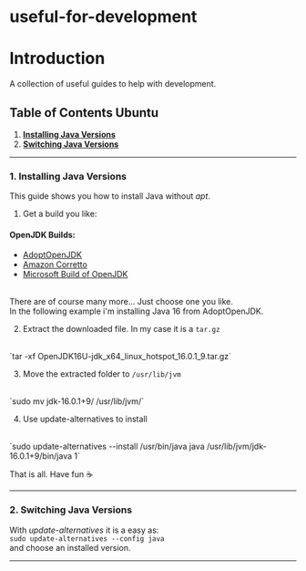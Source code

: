 # useful-for-development

# Introduction
A collection of useful guides to help with development.

## Table of Contents Ubuntu

1. **[Installing Java Versions](#1-installing-java-versions)**
2. **[Switching Java Versions](#2-switching-java-versions)**

---

### 1. Installing Java Versions
This guide shows you how to install Java without *apt*.
<br>
1. Get a build you like:
#### OpenJDK Builds:
* [AdoptOpenJDK](https://adoptopenjdk.net/)
* [Amazon Corretto](https://aws.amazon.com/de/corretto/)
* [Microsoft Build of OpenJDK](https://docs.microsoft.com/de-de/java/openjdk/download)
<br>
There are of course many more... Just choose one you like.
<br>
In the following example i'm installing Java 16 from AdoptOpenJDK.
  
2. Extract the downloaded file. In my case it is a `tar.gz`
<br>
`tar -xf OpenJDK16U-jdk_x64_linux_hotspot_16.0.1_9.tar.gz`
   

3. Move the extracted folder to `/usr/lib/jvm`
<br>
`sudo mv jdk-16.0.1+9/ /usr/lib/jvm/`

4. Use update-alternatives to install
<br>
`sudo update-alternatives --install /usr/bin/java java /usr/lib/jvm/jdk-16.0.1+9/bin/java 1`

That is all. Have fun :coffee:

---

### 2. Switching Java Versions
With *update-alternatives* it is a easy as:
<br>
`sudo update-alternatives --config java`
<br>
and choose an installed version.

---